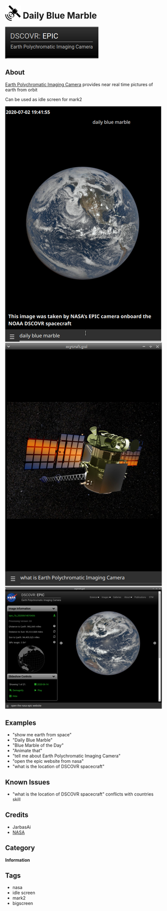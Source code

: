 # <img src='./icon.png' width='50' height='50' style='vertical-align:bottom'/> Daily Blue Marble

![](./logo.png)

## About

[Earth Polychromatic Imaging Camera](https://epic.gsfc.nasa.gov/) provides near real time pictures of earth from orbit
  
Can be used as idle screen for mark2
 
![](gui.gif)
![](gui.png)
![](website.png)

## Examples
* "show me earth from space"
* "Daily Blue Marble"
* "Blue Marble of the Day"
* "Animate that"
* "tell me about Earth Polychromatic Imaging Camera"
* "open the epic website from nasa"
* "what is the location of DSCOVR spacecraft"

## Known Issues

- "what is the location of DSCOVR spacecraft" conflicts with countries skill

## Credits
- JarbasAi
- [NASA](https://apod.nasa.gov/apod/astropix.html)

## Category
**Information**

## Tags
- nasa
- idle screen
- mark2
- bigscreen
